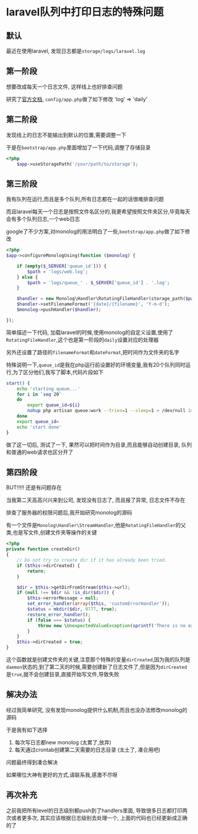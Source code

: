 # laravel队列中打印日志的特殊问题

## 默认
最近在使用laravel, 发现日志都是`storage/logs/laravel.log`

## 第一阶段
想要改成每天一个日志文件, 这样线上也好排查问题

研究了[官方文档](http://d.laravel-china.org/docs/5.4/errors#log-storage), `config/app.php`做了如下修改
    'log' => 'daily'

## 第二阶段
发现线上的日志不能输出到默认的位置,需要调整一下

于是在`bootstrap/app.php`里面增加了一下代码,调整了存储目录

```php
<?php
    $app->useStoragePath('/your/path/to/storage');
```

## 第三阶段
我有队列在运行,而且是多个队列,所有日志都在一起的话很难排查问题

而且laravel每天一个日志是按照文件名区分的,我更希望按照文件夹区分,毕竟每天会有多个队列日志,一个web日志

google了不少方案,对monolog的用法明白了一些,`bootstrap/app.php`做了如下修改

```php
<?php
$app->configureMonologUsing(function ($monolog) {

    if (empty($_SERVER['queue_id'])) {
        $path = 'logs/web.log';
    } else {
        $path = 'logs/queue_' . $_SERVER['queue_id'] . '.log';
    }

    $handler = new Monolog\Handler\RotatingFileHandler(storage_path($path), 0, Monolog\Logger::INFO);
    $handler->setFilenameFormat('{date}/{filename}', 'Y-m-d');
    $monolog->pushHandler($handler);

});
```

简单描述一下代码, 加载laravel的时候,使用monolog的自定义设置,使用了`RotatingFileHandler`,这个也是第一阶段的`daily`设置对应的处理器

另外还设置了路径的`filenameFormat`和`dateFormat`,把时间作为文件夹的名字

特殊说明一下,`queue_id`是我在php运行前设置好的环境变量,我有20个队列同时运行,为了区分他们,我写了脚本,代码片段如下
```bash
start() {
    echo 'starting queue...'
    for i in `seq 20`
    do
        export queue_id=${i}
        nohup php artisan queue:work --tries=1 --sleep=1 > /dev/null 2>&1 &
    done
    export queue_id=
    echo 'start done'
}
```

做了这一切后, 测试了一下, 果然可以把时间作为目录,而且能够自动创建目录, 队列和普通的web请求也区分开了

## 第四阶段
BUT!!!!! 还是有问题存在

当我第二天高高兴兴来到公司, 发现没有日志了, 而且报了异常, 日志文件不存在

排查了服务器的权限问题后,我开始研究monolog的源码

有一个文件是`Monolog\Handler\StreamHandler`,他是`RotatingFileHandler`的父类,也是写文件,创建文件夹等操作的关键

```php
<?php
private function createDir()
{
    // Do not try to create dir if it has already been tried.
    if ($this->dirCreated) {
        return;
    }

    $dir = $this->getDirFromStream($this->url);
    if (null !== $dir && !is_dir($dir)) {
        $this->errorMessage = null;
        set_error_handler(array($this, 'customErrorHandler'));
        $status = mkdir($dir, 0777, true);
        restore_error_handler();
        if (false === $status) {
            throw new \UnexpectedValueException(sprintf('There is no existing directory at "%s" and its not buildable: '.$this->errorMessage, $dir));
        }
    }
    $this->dirCreated = true;
}
```

这个函数就是创建文件夹的关键,注意那个特殊的变量`dirCreated`,因为我的队列是`daemon`状态的,到了第二天的时候,需要创建新了日志文件了,但是因为`dirCreated`是`true`,就不会创建目录,直接开始写文件,导致失败

## 解决办法
经过我简单研究, 没有发现monolog提供什么机制,而且也没办法修改monolog的源码

于是我有如下选择

1. 每次写日志都new monolog (太累了,放弃)
2. 每天通过crontab创建第二天需要的日志目录 (太土了, 凑合用吧)

问题最终得到凑合解决

如果哪位大神有更好的方式,请联系我,感激不尽呀

## 再次补充
之前我把所有level的日志级别都push到了handlers里面, 导致很多日志都打印两次或者更多次, 其实应该根据日志级别去处理一个, 上面的代码也已经更新成正确的了
